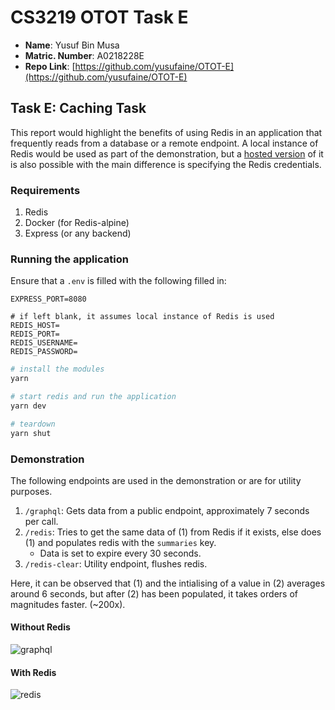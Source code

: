 # CS3219 OTOT Task E

* **Name**: Yusuf Bin Musa
* **Matric. Number**: A0218228E
* **Repo Link**: [https://github.com/yusufaine/OTOT-E](https://github.com/yusufaine/OTOT-E)

## Task E: Caching Task

This report would highlight the benefits of using Redis in an application that frequently reads from a database or a remote endpoint.
A local instance of Redis would be used as part of the demonstration, but a [hosted version](https://redis.com/try-free/) of it is also
possible with the main difference is specifying the Redis credentials.

### Requirements

1. Redis
2. Docker (for Redis-alpine)
3. Express (or any backend)

### Running the application

Ensure that a `.env` is filled with the following filled in:

```
EXPRESS_PORT=8080

# if left blank, it assumes local instance of Redis is used
REDIS_HOST=
REDIS_PORT=
REDIS_USERNAME=
REDIS_PASSWORD=
```


```bash
# install the modules
yarn

# start redis and run the application
yarn dev

# teardown
yarn shut
```

### Demonstration

The following endpoints are used in the demonstration or are for utility purposes.

1. `/graphql`: Gets data from a public endpoint, approximately 7 seconds per call.
2. `/redis`: Tries to get the same data of (1) from Redis if it exists, else does (1) and populates redis with the `summaries` key.
   * Data is set to expire every 30 seconds.
3. `/redis-clear`: Utility endpoint, flushes redis.

Here, it can be observed that (1) and the intialising of a value in (2) averages around 6 seconds, but after (2) has been populated, it
takes orders of magnitudes faster. (~200x). 

#### Without Redis

![graphql](https://i.ibb.co/BfRsc19/image.png)

<div style="page-break-after: always"></div>

#### With Redis

![redis](https://i.ibb.co/xSH1KQZ/image.png)

